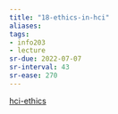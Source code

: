 ```yaml
---
title: "18-ethics-in-hci"
aliases: 
tags: 
- info203
- lecture
sr-due: 2022-07-07
sr-interval: 43
sr-ease: 270
---
```


[hci-ethics](notes/hci-ethics.md)
